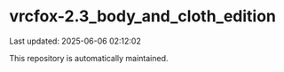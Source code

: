 # vrcfox-2.3_body_and_cloth_edition

Last updated: 2025-06-06 02:12:02

This repository is automatically maintained.
